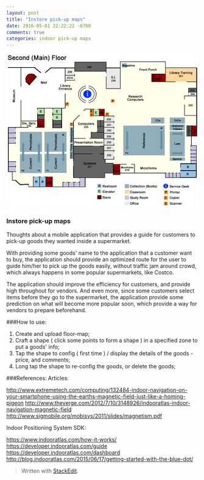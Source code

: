```yaml
---
layout: post
title: "Instore pick-up maps"
date: 2016-05-01 22:22:22 -0700
comments: true
categories: indoor pick-up maps
---
```


![floor plan map](../images/floor-map.jpg)

### Instore pick-up maps

Thoughts about a mobile application that provides a guide for customers to pick-up goods they wanted inside a supermarket.

With providing some goods' name to the application that a customer want to buy, the application should provide an optimized route for the user to guide him/her to pick up the goods easily, without traffic jam around crowd, which always happens in some popular supermarkets, like Costco.
<!-- more -->

The application should improve the efficiency for customers, and provide high throughout for vendors. And even more, since some customers select items before they go to the supermarket, the application provide some prediction on what will become more popular soon, which provide a way for vendors to prepare beforehand.

###How to use:
1. Create and upload floor-map;
2. Craft a shape ( click some points to form a shape ) in a specified zone to put a goods' info;
3. Tap the shape to config ( first time ) / display the details of the goods - price, and comments;
4. Long tap the shape to re-config the goods, or delete the goods;

###References:
Articles:

http://www.extremetech.com/computing/132484-indoor-navigation-on-your-smartphone-using-the-earths-magnetic-field-just-like-a-homing-pigeon
http://www.theverge.com/2012/7/10/3148926/indooratlas-indoor-navigation-magnetic-field
http://www.sigmobile.org/mobisys/2011/slides/magnetism.pdf

Indoor Positioning System SDK:

https://www.indooratlas.com/how-it-works/
https://developer.indooratlas.com/guide
https://developer.indooratlas.com/dashboard
http://blog.indooratlas.com/2015/06/17/getting-started-with-the-blue-dot/

> Written with [StackEdit](https://stackedit.io/).

